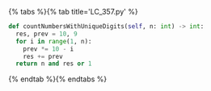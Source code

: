 {% tabs %}{% tab title='LC_357.py' %}

```py
def countNumbersWithUniqueDigits(self, n: int) -> int:
  res, prev = 10, 9
  for i in range(1, n):
    prev *= 10 - i
    res += prev
  return n and res or 1
```

{% endtab %}{% endtabs %}

